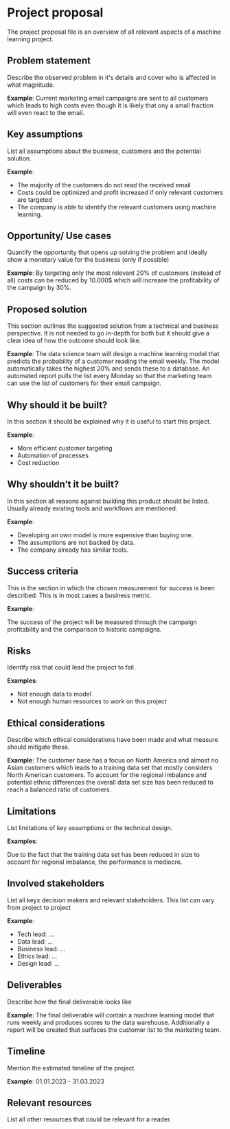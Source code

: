 # Project proposal
The project proposal file is an overview of all relevant aspects of a machine learning project.

## Problem statement
Describe the observed problem in it's details and cover who is affected in what magnitude.

**Example**: Current marketing email campaigns are sent to all customers which leads to high costs even though it is likely that ony a small fraction will even react to the email.

## Key assumptions
List all assumptions about the business, customers and the potential solution.

**Example**:
* The majority of the customers do not read the received email
* Costs could be optimized  and profit increased if only relevant customers are targeted
* The company is able to identify the relevant customers using machine learning.

## Opportunity/ Use cases
Quantify the opportunity that opens up solving the problem and ideally show a monetary value for the business (only if possible)

**Example**: By targeting only the most relevant 20% of customers (instead of all) costs can be reduced by 10.000$ which will increase the profitability of the campaign by 30%.

## Proposed solution
This section outlines the suggested solution from a technical and business perspective. It is not needed to go in-depth for both but it should give a clear idea of how the outcome should look like.

**Example**: The data science team will design a machine learning model that predicts the probability of a customer reading the email weekly. The model automatically takes the highest 20% and sends these to a database. An automated report pulls the list every Monday so that the marketing team can use the list of customers for their email campaign.


## Why should it be built?
In this section it should be explained why it is useful to start this project. 

**Example**:
* More efficient customer targeting
* Automation of processes
* Cost reduction

## Why shouldn’t it be built?
In this section all reasons against building this product should be listed. Usually already existing tools and workflows are mentioned.

**Example**:
* Developing an own model is more expensive than buying one.
* The assumptions are not backed by data.
* The company already has similar tools.

## Success criteria
This is the section in which the chosen measurement for success is been described. This is in most cases a business metric.

**Example**:

The success of the project will be measured through the campaign profitability and the comparison to historic campaigns.

## Risks
Identify risk that could lead the project to fail.

**Examples**:
* Not enough data to model
* Not enough human resources to work on this project


## Ethical considerations
Describe which ethical considerations have been made and what measure should mitigate these.

**Example**:
The customer base has a focus on North America and almost no Asian customers which leads to a training data set that mostly considers North American customers. To account for the regional imbalance and potential ethnic differences the overall data set size has been reduced to reach a balanced ratio of customers.

## Limitations
List limitations of key assumptions or the technical design.

**Examples**:

Due to the fact that the training data set has been reduced in size to account for regional imbalance, the performance is mediocre.


## Involved stakeholders
List all keyx decision makers and relevant stakeholders. This list can vary from project to project

**Example**:
* Tech lead: ...
* Data lead: ...
* Business lead: ...
* Ethics lead: ...
* Design lead: ...

## Deliverables
Describe how the final deliverable looks like

**Example**:
 The final deliverable will contain a machine learning model that runs weekly and produces scores to the data warehouse. Additionally a report will be created that surfaces the customer list to the marketing team.

## Timeline
Mention the estimated timeline of the project.

**Example**: 01.01.2023 - 31.03.2023

## Relevant resources
List all other resources that could be relevant for a reader.

